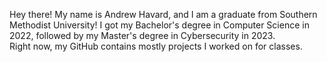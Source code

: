 Hey there! My name is Andrew Havard, and I am a graduate from Southern Methodist University! I got my Bachelor's degree in Computer Science in 2022, followed by my Master's degree in Cybersecurity in 2023.  
Right now, my GitHub contains mostly projects I worked on for classes.
